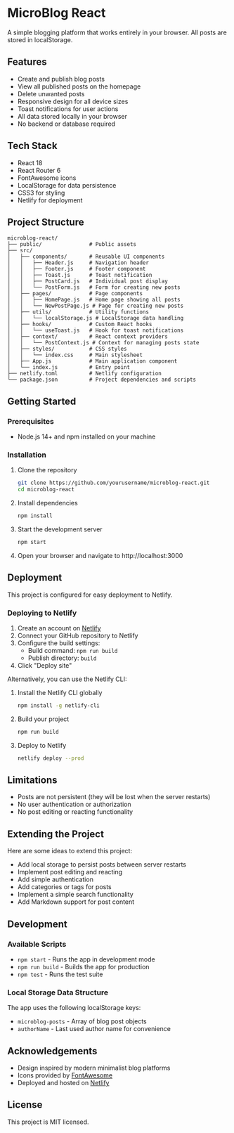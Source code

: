 # MicroBlog React

A simple blogging platform that works entirely in your browser. All posts are stored in localStorage.

## Features

- Create and publish blog posts
- View all published posts on the homepage
- Delete unwanted posts
- Responsive design for all device sizes
- Toast notifications for user actions
- All data stored locally in your browser
- No backend or database required

## Tech Stack

- React 18
- React Router 6
- FontAwesome icons
- LocalStorage for data persistence
- CSS3 for styling
- Netlify for deployment

## Project Structure

```
microblog-react/
├── public/               # Public assets
├── src/
│   ├── components/       # Reusable UI components
│   │   ├── Header.js     # Navigation header
│   │   ├── Footer.js     # Footer component
│   │   ├── Toast.js      # Toast notification
│   │   ├── PostCard.js   # Individual post display
│   │   └── PostForm.js   # Form for creating new posts
│   ├── pages/            # Page components
│   │   ├── HomePage.js   # Home page showing all posts
│   │   └── NewPostPage.js # Page for creating new posts
│   ├── utils/            # Utility functions
│   │   └── localStorage.js # LocalStorage data handling
│   ├── hooks/            # Custom React hooks
│   │   └── useToast.js   # Hook for toast notifications
│   ├── context/          # React context providers
│   │   └── PostContext.js # Context for managing posts state
│   ├── styles/           # CSS styles
│   │   └── index.css     # Main stylesheet
│   ├── App.js            # Main application component
│   └── index.js          # Entry point
├── netlify.toml          # Netlify configuration
└── package.json          # Project dependencies and scripts
```

## Getting Started

### Prerequisites

- Node.js 14+ and npm installed on your machine

### Installation

1. Clone the repository
   ```bash
   git clone https://github.com/yourusername/microblog-react.git
   cd microblog-react
   ```

2. Install dependencies
   ```bash
   npm install
   ```

3. Start the development server
   ```bash
   npm start
   ```

4. Open your browser and navigate to http://localhost:3000

## Deployment

This project is configured for easy deployment to Netlify.

### Deploying to Netlify

1. Create an account on [Netlify](https://www.netlify.com/)
2. Connect your GitHub repository to Netlify
3. Configure the build settings:
   - Build command: `npm run build`
   - Publish directory: `build`
4. Click "Deploy site"

Alternatively, you can use the Netlify CLI:

1. Install the Netlify CLI globally
   ```bash
   npm install -g netlify-cli
   ```

2. Build your project
   ```bash
   npm run build
   ```

3. Deploy to Netlify
   ```bash
   netlify deploy --prod
   ```

## Limitations

- Posts are not persistent (they will be lost when the server restarts)
- No user authentication or authorization
- No post editing or reacting functionality

## Extending the Project

Here are some ideas to extend this project:

- Add local storage to persist posts between server restarts
- Implement post editing and reacting
- Add simple authentication
- Add categories or tags for posts
- Implement a simple search functionality
- Add Markdown support for post content

## Development

### Available Scripts

- `npm start` - Runs the app in development mode
- `npm run build` - Builds the app for production
- `npm test` - Runs the test suite

### Local Storage Data Structure

The app uses the following localStorage keys:

- `microblog-posts` - Array of blog post objects
- `authorName` - Last used author name for convenience

## Acknowledgements

- Design inspired by modern minimalist blog platforms
- Icons provided by [FontAwesome](https://fontawesome.com/)
- Deployed and hosted on [Netlify](https://www.netlify.com/)

## License

This project is MIT licensed.